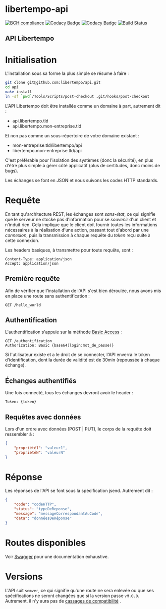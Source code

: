 # libertempo-api
[![BCH compliance](https://bettercodehub.com/edge/badge/libertempo/api?branch=master)](https://bettercodehub.com/)
[![Codacy Badge](https://api.codacy.com/project/badge/Grade/c9248e3a815347209c8e56d2291f0da7)](https://www.codacy.com/app/libertempo/api)
[![Codacy Badge](https://api.codacy.com/project/badge/Coverage/c9248e3a815347209c8e56d2291f0da7)](https://www.codacy.com/app/libertempo/api)
[![Build Status](https://travis-ci.org/libertempo/api.svg?branch=master)](https://travis-ci.org/libertempo/api)


API Libertempo
---

# Initialisation
L'installation sous sa forme la plus simple se résume à faire :
```sh
git clone git@github.com:libertempo/api.git
cd api
make install
ln -sf `pwd`/Tools/Scripts/post-checkout .git/hooks/post-checkout
```

L'API Libertempo doit être installée comme un domaine à part, autrement dit :
- api.libertempo.tld
- api.libertempo.mon-entreprise.tld

Et non pas comme un sous-répertoire de votre domaine existant :
- mon-entreprise.tld/libertempo/api
- libertempo.mon-entreprise.tld/api

C'est préférable pour l'isolation des systèmes (donc la sécurité), en plus d'être plus simple à gérer côté applicatif (plus de certitudes, donc moins de bugs).

Les échanges se font en JSON et nous suivons les codes HTTP standards.

# Requête
En tant qu'architecture REST, les échanges sont *sans-état*, ce qui signifie que le serveur ne stocke pas d'information pour se *souvenir* d'un client et n'induit rien. Cela implique que le client doit fournir toutes les informations nécessaires à la réalisation d'une action, passant tout d'abord par une *connexion*, puis la transmission à chaque requête du *token* reçu suite à cette connexion.

Les headers basiques, à transmettre pour toute requête, sont :
```
Content-Type: application/json
Accept: application/json
```

## Première requête
Afin de vérifier que l'installation de l'API s'est bien déroulée, nous avons mis en place une route sans authentification :
```
GET /hello_world
```

## Authentification
L'authentification s'appuie sur la méthode [Basic Access](https://en.wikipedia.org/wiki/Basic_access_authentication) :
```
GET /authentification
Authorization: Basic {base64(login:mot_de_passe)}
```

Si l'utilisateur existe et a le droit de se connecter, l'API enverra le token d'identification, dont la durée de validité est de 30min (repoussée à chaque échange).

## Échanges authentifiés
Une fois connecté, tous les échanges devront avoir le header :
```
Token: {token}
```

## Requêtes avec données
Lors d'un ordre avec données (POST | PUT), le corps de la requête doit ressembler à :
```JSON
{
    "propriété1": "valeur1",
    "propriétéN": "valeurN"
}
```

# Réponse

Les réponses de l'API se font sous la spécification jsend. Autrement dit :
```JSON
{
    "code": "codeHTTP",
    "status": "typeDeReponse",
    "message": "messageCorrespondantAuCode",
    "data": "donnéesDeRéponse"
}
```

# Routes disponibles
Voir [Swagger](https://app.swaggerhub.com/apis/Libertempo/api) pour une documentation exhaustive.

# Versions

L'API suit `semver`, ce qui signifie qu'une route ne sera enlevée ou que ses spécifications ne seront changées que si la version passe `vM.0.0`. Autrement, il n'y aura pas de [cassages de compatibilité](https://github.com/Prytoegrian/check-break#what-is-a-compatibility-break-) .
